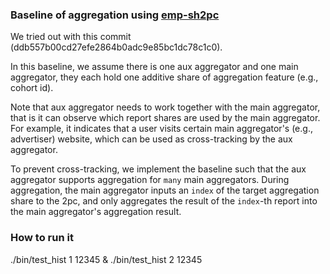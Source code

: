 ### Baseline of aggregation using [emp-sh2pc](https://github.com/emp-toolkit/emp-sh2pc)

We tried out with this commit (ddb557b00cd27efe2864b0adc9e85bc1dc78c1c0).

In this baseline, we assume there is one aux aggregator and one main aggregator,
they each hold one additive share of aggregation feature (e.g., cohort id).

Note that aux aggregator needs to work together with the main aggregator, that
is it can observe which report shares are used by the main aggregator. 
For example, it indicates that a user visits certain main aggregator's (e.g.,
advertiser) website, which can be used as cross-tracking by the aux aggregator.

To prevent cross-tracking, we implement the baseline such that the aux aggregator
supports aggregation for `many` main aggregators. During aggregation, the main
aggregator inputs an `index` of the target aggregation share to the 2pc, and
only aggregates the result of the `index`-th report into the main aggregator's
aggregation result.

### How to run it
./bin/test_hist 1 12345 & ./bin/test_hist 2 12345